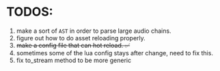 # TODOS:
1. make a sort of `AST` in order to parse large audio chains.
2. figure out how to do asset reloading properly.
3. ~~make a config file that can hot reload. ✅~~
4. sometimes some of the lua config stays after change, need to fix this.
5. fix to_stream method to be more generic
